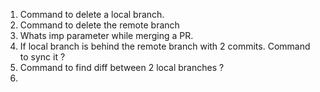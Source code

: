 1. Command to delete a local branch.
2. Command to delete the remote branch
3. Whats imp parameter while merging a PR.
4. If local branch is behind the remote branch with 2 commits. Command to sync it ?
5. Command to find diff between 2 local branches ?
6. 

